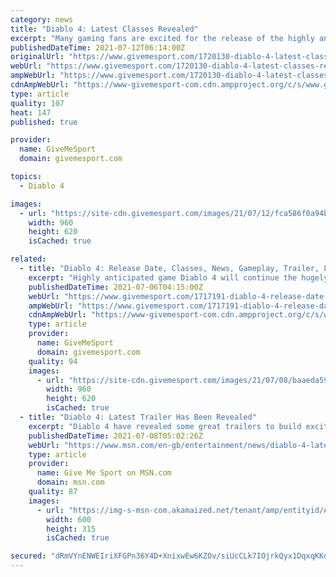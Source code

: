 ```yaml
---
category: news
title: "Diablo 4: Latest Classes Revealed"
excerpt: "Many gaming fans are excited for the release of the highly anticipated game Diablo 4 and we have all the information around the classes that will be in the game. The Diablo franchise has been a huge ..."
publishedDateTime: 2021-07-12T06:14:00Z
originalUrl: "https://www.givemesport.com/1720130-diablo-4-latest-classes-revealed"
webUrl: "https://www.givemesport.com/1720130-diablo-4-latest-classes-revealed"
ampWebUrl: "https://www.givemesport.com/1720130-diablo-4-latest-classes-revealed?amp"
cdnAmpWebUrl: "https://www-givemesport-com.cdn.ampproject.org/c/s/www.givemesport.com/1720130-diablo-4-latest-classes-revealed?amp"
type: article
quality: 107
heat: 147
published: true

provider:
  name: GiveMeSport
  domain: givemesport.com

topics:
  - Diablo 4

images:
  - url: "https://site-cdn.givemesport.com/images/21/07/12/fca586f0a94bad381651596c159561c4/960.jpg"
    width: 960
    height: 620
    isCached: true

related:
  - title: "Diablo 4: Release Date, Classes, News, Gameplay, Trailer, Lilith and Everything You Need To Know"
    excerpt: "Highly anticipated game Diablo 4 will continue the hugely successful franchise and we have all the details you need to know about the game. The dungeon crawler action role-playing game is part of the ..."
    publishedDateTime: 2021-07-06T04:15:00Z
    webUrl: "https://www.givemesport.com/1717191-diablo-4-release-date-classes-news-gameplay-trailer-lilith-and-everything-you-need-to-know?amp"
    ampWebUrl: "https://www.givemesport.com/1717191-diablo-4-release-date-classes-news-gameplay-trailer-lilith-and-everything-you-need-to-know?amp"
    cdnAmpWebUrl: "https://www-givemesport-com.cdn.ampproject.org/c/s/www.givemesport.com/1717191-diablo-4-release-date-classes-news-gameplay-trailer-lilith-and-everything-you-need-to-know?amp"
    type: article
    provider:
      name: GiveMeSport
      domain: givemesport.com
    quality: 94
    images:
      - url: "https://site-cdn.givemesport.com/images/21/07/08/baaeda59ba18990da0a3e6d708ab849d/960.jpg"
        width: 960
        height: 620
        isCached: true
  - title: "Diablo 4: Latest Trailer Has Been Revealed"
    excerpt: "Diablo 4 have revealed some great trailers to build excitement for the game and we have them all here for you to see.  The upcoming dungeon crawler action role-playing game developed by Blizzard ..."
    publishedDateTime: 2021-07-08T05:02:26Z
    webUrl: "https://www.msn.com/en-gb/entertainment/news/diablo-4-latest-trailer-has-been-revealed/ar-AALV8hz"
    type: article
    provider:
      name: Give Me Sport on MSN.com
      domain: msn.com
    quality: 87
    images:
      - url: "https://img-s-msn-com.akamaized.net/tenant/amp/entityid/AALV0X5.img?h=315&w=600&m=6&q=60&o=t&l=f&f=jpg"
        width: 600
        height: 315
        isCached: true

secured: "dRmVYnENWEIriXFGPn36Y4D+XnixwEw6KZOv/siUcCLk7IOjrkQyx1DqxqKKdtXI1VDUfEqto8/zNBLy7BXyP2S3jdYxOwKCDud64WECNEyppV6pLrJkH+vwvDHkfCSzq4TvwlctUx4X7XyJRH6YOWr/gieya3CFwTNtrMgRiita8yFFRPgaL+histe33ikixUAFJ70ilrU5y9NoGJP7AB4o+MVmxRiWODu/Gku4iDFhCveazpNwLmb3pPFAVsWWMdyZsmFgcpxpODqIbOJtvPZK5bmkSZxtOz7A144vNhsbEp/r5sfpepZz1+iPruI0tfRfIIK6OCX6a91gIC8ySRi82LXT6F/VXrbqR1auibE=;uS0LihKGrZIlHWNrrPctEg=="
---
```


